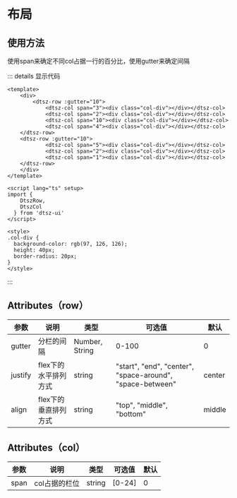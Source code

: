 # 布局

## 使用方法
使用span来确定不同col占据一行的百分比，使用gutter来确定间隔
<br/>

<div>
    <layoutdemo></layoutdemo>
</div>

::: details 显示代码

```vue
<template>
    <div>
        <dtsz-row :gutter="10">
            <dtsz-col span="3"><div class="col-div"></div></dtsz-col>
            <dtsz-col span="2"><div class="col-div"></div></dtsz-col>
            <dtsz-col span="10"><div class="col-div"></div></dtsz-col>
            <dtsz-col span="4"><div class="col-div"></div></dtsz-col>
    </dtsz-row>
    <dtsz-row :gutter="10">
            <dtsz-col span="5"><div class="col-div"></div></dtsz-col>
            <dtsz-col span="2"><div class="col-div"></div></dtsz-col>
            <dtsz-col span="1"><div class="col-div"></div></dtsz-col>
    </dtsz-row>
    </div>
</template>

<script lang="ts" setup>
import { 
    DtszRow,
    DtszCol 
  } from 'dtsz-ui'
</script>

<style>
.col-div {
  background-color: rgb(97, 126, 126); 
  height: 40px; 
  border-radius: 20px;
}
</style>
```

:::

<script setup lang="ts">
import layoutdemo from './demo/layoutdemo.vue'
</script>

## Attributes（row）

| 参数          | 说明         | 类型    | 可选值                                             | 默认  |
| ------------- | ------------ | ------- | --------------------------------------------------| ----- |
| gutter         | 分栏的间隔        | Number, String  | 0-100                |  0   | —     |
| justify   | flex下的水平排列方式         | string  | "start", "end", "center", "space-around", "space-between" | center   |
| align    |  flex下的垂直排列方式         | string  | "top", "middle", "bottom"  | middle   |

## Attributes（col）

| 参数          | 说明         | 类型    | 可选值                                             | 默认  |
| ------------- | ------------ | ------- | --------------------------------------------------| ----- |
| span         | col占据的栏位        | string  | [0-24]                |  0   | —     |
